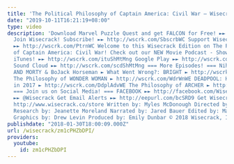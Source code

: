 ```yaml
---
title: 'The Political Philosophy of Captain America: Civil War – Wisecrack Edition'
date: "2019-10-11T16:21:19+08:00"
type: video
description: 'Download Marvel Puzzle Quest and get FALCON for Free! ►► http://wscrk.com/Md3goWC
  Join Wisecrack! Subscribe! ►► http://wscrk.com/SbscrbWC Support Wisecrack on Patreon!
  ►► http://wscrk.com/PtrnWC Welcome to this Wisecrack Edition on The Political Philosophy
  of Captain America: Civil War! Check out our NEW Movie Podcast - Show Me the Meaning!
  iTunes! ►► http://wscrk.com/ituShMtMng Google Play ►► http://wscrk.com/gpmShMtMng
  Sound Cloud ►► http://wscrk.com/scdShMtMng === More Episodes! === Nihilism in RICK
  AND MORTY & BoJack Horseman ► What Went Wrong?: BRIGHT ► http://wscrk.com/BrghtWE
  The Philosophy of WONDER WOMAN ► http://wscrk.com/WdrWnWE DEADPOOL: How to Advertise
  in 2017 ► http://wscrk.com/DdplAdvWE The Philosophy of ARCHER ► http://wscrk.com/ArchrWE
  === Join us on Social Media! === FACEBOOK ►► http://facebook.com/WisecrackEDU TWITTER
  ►► @Wisecrack Get Email Alerts ►► http://eepurl.com/bcSRD9 Get Wisecrack Gear! ►►
  http://www.wisecrack.co/store Written by: Myles McDonough Directed by: Robert Tiemstra
  Research by: Jeanette Moreland Narrated by: Jared Bauer Edited by: Mark Potts Motion
  Graphics by: Drew Levin Produced by: Emily Dunbar © 2018 Wisecrack, Inc.'
publishdate: "2018-01-30T18:00:09.000Z"
url: /wisecrack/zm1cPHZbDPI/
providers:
  youtube:
    id: zm1cPHZbDPI
---
```

